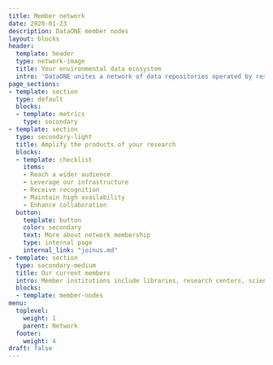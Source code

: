 ```yaml
---
title: Member network
date: 2020-01-23
description: DataONE member nodes
layout: blocks
header:
  template: header
  type: network-image
  title: Your environmental data ecosystem
  intro: 'DataONE unites a network of data repositories operated by research centers, universities, non-profit organizations,	citizen	science	initiatives, government	and	non-government organizations, and the like. Member institutions share data and infrastructure with DataONE and in return, we facilitate user access to data and interoperability between members.'
page_sections:
- template: section
  type: default
  blocks:
  - template: metrics
    type: secondary
- template: section
  type: secondary-light
  title: Amplify the products of your research
  blocks:
  - template: checklist
    items:
    - Reach a wider audience
    - Leverage our infrastructure
    - Receive recognition
    - Maintain high availability
    - Enhance collaboration
  button:
    template: button
    color: secondary
    text: More about network membership
    type: internal page
    internal_link: "joinus.md"
- template: section
  type: secondary-medium
  title: Our current members
  intro: Member institutions include libraries,	research centers, scientific consortia,	universities,	museums, non-profit	organizations, citizen science initiatives, corporate divisions and	governmental and non-governmental organizations.	
  blocks:
  - template: member-nodes
menu:
  toplevel:
    weight: 1
    parent: Network
  footer:
    weight: 4
draft: false
---
```


